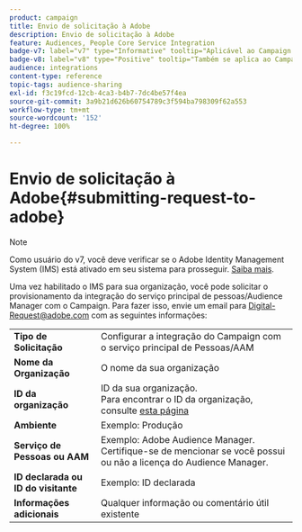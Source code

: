 ```yaml
---
product: campaign
title: Envio de solicitação à Adobe
description: Envio de solicitação à Adobe
feature: Audiences, People Core Service Integration
badge-v7: label="v7" type="Informative" tooltip="Aplicável ao Campaign Classic v7"
badge-v8: label="v8" type="Positive" tooltip="Também se aplica ao Campaign v8"
audience: integrations
content-type: reference
topic-tags: audience-sharing
exl-id: f3c19fcd-12cb-4ca3-b4b7-7dc4be57f4ea
source-git-commit: 3a9b21d626b60754789c3f594ba798309f62a553
workflow-type: tm+mt
source-wordcount: '152'
ht-degree: 100%

---
```


# Envio de solicitação à Adobe{#submitting-request-to-adobe}



>[!NOTE]
>
>Como usuário do v7, você deve verificar se o Adobe Identity Management System (IMS) está ativado em seu sistema para prosseguir. [Saiba mais](../../integrations/using/about-adobe-id.md).

Uma vez habilitado o IMS para sua organização, você pode solicitar o provisionamento da integração do serviço principal de pessoas/Audience Manager com o Campaign. Para fazer isso, envie um email para [Digital-Request@adobe.com](mailto:Digital-Request@adobe.com) com as seguintes informações:

<table> 
 <tbody> 
  <tr> 
   <td> <strong>Tipo de Solicitação</strong><br /> </td> 
   <td> Configurar a integração do Campaign com o serviço principal de Pessoas/AAM </td> 
  </tr> 
  <tr> 
   <td> <strong>Nome da Organização</strong><br /> </td> 
   <td> O nome da sua organização </td> 
  </tr> 
  <tr> 
   <td> <strong>ID da organização</strong><br /> </td> 
   <td> ID da sua organização. <br> Para encontrar o ID da organização, consulte <a href="https://experienceleague.adobe.com/docs/core-services/interface/administration/organizations.html?lang=pt-BR">esta página</a></td> 
  </tr> 
  <tr> 
   <td> <strong>Ambiente</strong><br /> </td> 
   <td> Exemplo: Produção </td> 
  </tr> 
  <tr> 
   <td> <strong>Serviço de Pessoas ou AAM</strong><br /> </td> 
   <td> Exemplo: Adobe Audience Manager. Certifique-se de mencionar se você possui ou não a licença do Audience Manager.</td> 
  </tr> 
  <tr> 
   <td> <strong>ID declarada ou ID do visitante</strong><br /> </td> 
   <td> Exemplo: ID declarada </td> 
  </tr> 
  <tr> 
   <td> <strong>Informações adicionais</strong><br /> </td> 
   <td> Qualquer informação ou comentário útil existente </td> 
  </tr> 
 </tbody> 
</table>
